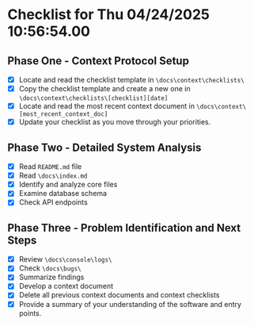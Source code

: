 # Checklist for Thu 04/24/2025 10:56:54.00

## Phase One - Context Protocol Setup
- [x] Locate and read the checklist template in `\docs\context\checklists\`
- [x] Copy the checklist template and create a new one in `\docs\context\checklists\[checklist][date]`
- [x] Locate and read the most recent context document in `\docs\context\[most_recent_context_doc]`
- [x] Update your checklist as you move through your priorities.

## Phase Two - Detailed System Analysis
- [x] Read `README.md` file
- [x] Read `\docs\index.md`
- [x] Identify and analyze core files
- [x] Examine database schema
- [x] Check API endpoints

## Phase Three - Problem Identification and Next Steps
- [x] Review `\docs\console\logs\`
- [x] Check `\docs\bugs\`
- [x] Summarize findings
- [x] Develop a context document
- [x] Delete all previous context documents and context checklists
- [x] Provide a summary of your understanding of the software and entry points. 